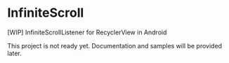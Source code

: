 # InfiniteScroll
[WIP] InfiniteScrollListener for RecyclerView in Android

This project is not ready yet. Documentation and samples will be provided later.
